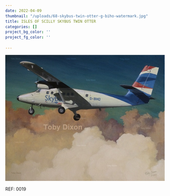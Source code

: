 ```yaml
---
date: 2022-04-09
thumbnail: "/uploads/68-skybus-twin-otter-g-biho-watermark.jpg"
title: ISLES OF SCILLY SKYBUS TWIN OTTER
categories: []
project_bg_color: ''
project_fg_color: ''

---
```

![](/uploads/68-skybus-twin-otter-g-biho-watermark.jpg)

REF: 0019